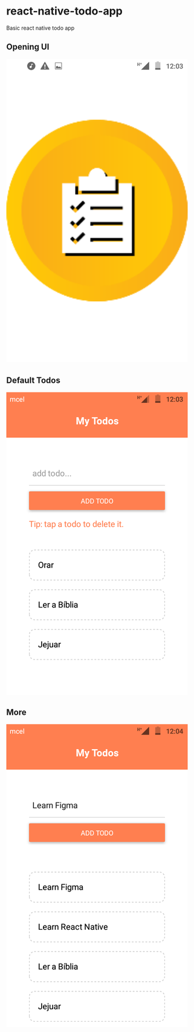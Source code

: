 # react-native-todo-app
Basic react native todo app
## Opening UI
###### ![](/assets/Todo01.png "Opening app image")
## Default Todos
##### ![](/assets/Todo02.png "Default Todos")
## More
##### ![](/assets/Todo03.png "More")
